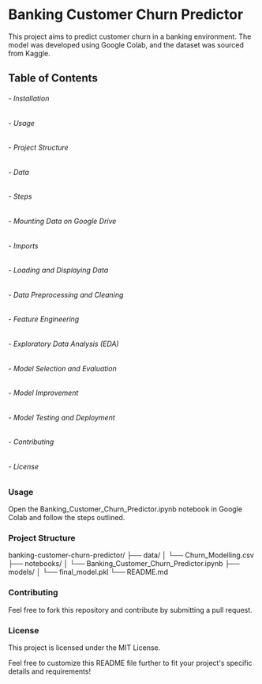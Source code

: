 # Banking Customer Churn Predictor

This project aims to predict customer churn in a banking environment. The model was developed using Google Colab, and the dataset was sourced from Kaggle.

## Table of Contents
######  - Installation
######  - Usage
######  - Project Structure
######  - Data
######  - Steps
######  - Mounting Data on Google Drive
######  - Imports
######  - Loading and Displaying Data
######  - Data Preprocessing and Cleaning
######  - Feature Engineering
######  - Exploratory Data Analysis (EDA)
######  - Model Selection and Evaluation
######  - Model Improvement
######  - Model Testing and Deployment
######  - Contributing
######  - License


<h3>Usage</h3>
Open the Banking_Customer_Churn_Predictor.ipynb notebook in Google Colab and follow the steps outlined.

<h3>Project Structure</h3>  
banking-customer-churn-predictor/
├── data/
│   └── Churn_Modelling.csv
├── notebooks/
│   └── Banking_Customer_Churn_Predictor.ipynb
├── models/
│   └── final_model.pkl
└──  README.md


<h3>Contributing</h3>
Feel free to fork this repository and contribute by submitting a pull request.

<h3>License</h3>
This project is licensed under the MIT License.


Feel free to customize this README file further to fit your project's specific details and requirements!
